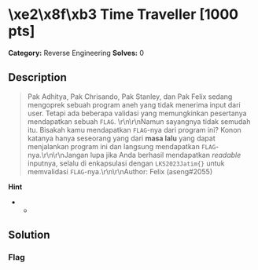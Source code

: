 # \xe2\x8f\xb3 Time Traveller [1000 pts]

**Category:** Reverse Engineering
**Solves:** 0

## Description
>Pak Adhitya, Pak Chrisando, Pak Stanley, dan Pak Felix sedang mengoprek sebuah program aneh yang tidak menerima input dari user. Tetapi ada beberapa validasi yang memungkinkan pesertanya mendapatkan sebuah `FLAG`. \r\n\r\nNamun sayangnya tidak semudah itu. Bisakah kamu mendapatkan `FLAG`-nya dari program ini? Konon katanya hanya seseorang yang dari **masa lalu** yang dapat menjalankan program ini dan langsung mendapatkan `FLAG`-nya.\r\n\r\nJangan lupa jika Anda berhasil mendapatkan *readable* inputnya, selalu di enkapsulasi dengan `LKS2023Jatim{}` untuk memvalidasi `FLAG`-nya.\r\n\r\nAuthor: Felix (aseng#2055)

**Hint**
* -

## Solution

### Flag

